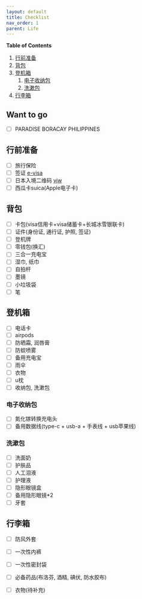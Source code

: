 ```yaml
---
layout: default
title: Checklist
nav_order: 1
parent: Life
---
```

**Table of Contents**
1. [行前准备](#%E8%A1%8C%E5%89%8D%E5%87%86%E5%A4%87)
1. [背包](#%E8%83%8C%E5%8C%85)
1. [登机箱](#%E7%99%BB%E6%9C%BA%E7%AE%B1)
	1. [电子收纳包](#%E7%94%B5%E5%AD%90%E6%94%B6%E7%BA%B3%E5%8C%85)
	1. [洗漱包](#%E6%B4%97%E6%BC%B1%E5%8C%85)
1. [行李箱](#%E8%A1%8C%E6%9D%8E%E7%AE%B1)

## Want to go
- [ ] PARADISE BORACAY PHILIPPINES

## 行前准备
- [ ] 旅行保险
- [ ] 签证 [e-visa](https://www.evisa.mofa.go.jp/notification/login?access=Xa1D8vFSpkj67yWRPNyYE8KjbEvJQGU8)
- [ ] 日本入境二维码 [vjw](https://www.vjw.digital.go.jp/main/#/vjwppr001)
- [ ] 西瓜卡suica(Apple电子卡)

## 背包
- [ ] 卡包(visa信用卡+visa储蓄卡+长城冰雪银联卡)
- [ ] 证件(身份证, 通行证, 护照, 签证)
- [ ] 登机牌
- [ ] 零钱包(换汇)
- [ ] 三合一充电宝
- [ ] 湿巾, 纸巾
- [ ] 自拍杆
- [ ] 墨镜
- [ ] 小垃圾袋
- [ ] 笔

## 登机箱
- [ ] 电话卡
- [ ] airpods
- [ ] 防晒霜, 润唇膏
- [ ] 防蚊喷雾
- [ ] 备用充电宝
- [ ] 雨伞
- [ ] 衣物
- [ ] u枕
- [ ] 收纳包, 洗漱包

### 电子收纳包
- [ ] 氮化镓转换充电头
- [ ] 备用数据线(type-c + usb-a + 手表线 + usb苹果线)

### 洗漱包
- [ ] 洗面奶
- [ ] 护肤品
- [ ] 人工泪液
- [ ] 护理液
- [ ] 隐形眼镜盒
- [ ] 备用隐形眼镜*2
- [ ] 牙套

## 行李箱
- [ ] 防风外套
- [ ] 一次性内裤
- [ ] 一次性密封袋
- [ ] 必备药品(布洛芬, 酒精, 碘伏, 防水胶布)
- [ ] 衣物(待补充)



